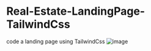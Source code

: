 # Real-Estate-LandingPage-TailwindCss
code a landing page using TailwindCss
![image](https://user-images.githubusercontent.com/58298054/150468001-c34d71ee-ac5b-4de1-8cf2-af81278a3a52.png)
